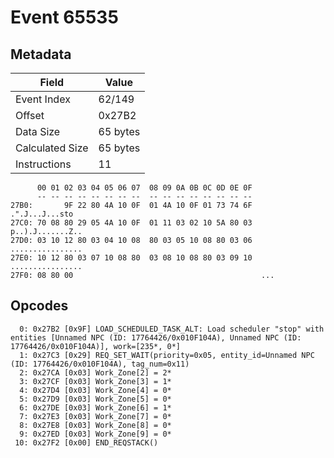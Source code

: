 # Event 65535

## Metadata

| Field           | Value    |
|-----------------|----------|
| Event Index     | 62/149   |
| Offset          | 0x27B2   |
| Data Size       | 65 bytes |
| Calculated Size | 65 bytes |
| Instructions    | 11       |

```
      00 01 02 03 04 05 06 07  08 09 0A 0B 0C 0D 0E 0F
      -- -- -- -- -- -- -- --  -- -- -- -- -- -- -- --
27B0:       9F 22 80 4A 10 0F  01 4A 10 0F 01 73 74 6F    .".J...J...sto
27C0: 70 08 80 29 05 4A 10 0F  01 11 03 02 10 5A 80 03  p..).J.......Z..
27D0: 03 10 12 80 03 04 10 08  80 03 05 10 08 80 03 06  ................
27E0: 10 12 80 03 07 10 08 80  03 08 10 08 80 03 09 10  ................
27F0: 08 80 00                                          ...             
```

## Opcodes

```
  0: 0x27B2 [0x9F] LOAD_SCHEDULED_TASK_ALT: Load scheduler "stop" with entities [Unnamed NPC (ID: 17764426/0x010F104A), Unnamed NPC (ID: 17764426/0x010F104A)], work=[235*, 0*]
  1: 0x27C3 [0x29] REQ_SET_WAIT(priority=0x05, entity_id=Unnamed NPC (ID: 17764426/0x010F104A), tag_num=0x11)
  2: 0x27CA [0x03] Work_Zone[2] = 2*
  3: 0x27CF [0x03] Work_Zone[3] = 1*
  4: 0x27D4 [0x03] Work_Zone[4] = 0*
  5: 0x27D9 [0x03] Work_Zone[5] = 0*
  6: 0x27DE [0x03] Work_Zone[6] = 1*
  7: 0x27E3 [0x03] Work_Zone[7] = 0*
  8: 0x27E8 [0x03] Work_Zone[8] = 0*
  9: 0x27ED [0x03] Work_Zone[9] = 0*
 10: 0x27F2 [0x00] END_REQSTACK()
```

